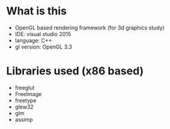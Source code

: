 # What is this
* OpenGL based rendering framework (for 3d graphics study)
* IDE: visual studio 2015
* language: C++
* gl version: OpenGL 3.3

# Libraries used (x86 based)
* freeglut
* FreeImage
* freetype
* glew32
* glm
* assimp